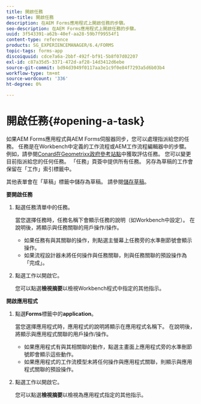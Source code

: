 ```yaml
---
title: 開啟任務
seo-title: 開啟任務
description: 在AEM Forms應用程式上開啟任務的步驟。
seo-description: 在AEM Forms應用程式上開啟任務的步驟。
uuid: 3f543391-a62b-40ef-aa28-59b7f99554f1
content-type: reference
products: SG_EXPERIENCEMANAGER/6.4/FORMS
topic-tags: forms-app
discoiquuid: cdce7a6a-2bbf-492f-bf91-5b8f07d02207
exl-id: c87a35d5-3371-472d-af28-14d3412d6ebe
source-git-commit: bd94d3949f0117aa3e1c9f0e84f7293a5d6b03b4
workflow-type: tm+mt
source-wordcount: '336'
ht-degree: 0%

---
```


# 開啟任務{#opening-a-task}

如果AEM Forms應用程式與AEM Forms伺服器同步，您可以處理指派給您的任務。 任務是在Workbench中定義的工作流程或AEM工作流程編輯器中的步驟。 例如，請參閱[Conard在Geometrixx政府參考站點](/help/forms/using/gov-reference-site-walkthrough.md#conard-assessment-task)中獲取評估任務。 您可以變更目前指派給您的任何任務。 「任務」頁簽中提供所有任務。 另存為草稿的工作會保留在「工作」索引標籤中。

其他表單會在「草稿」標籤中儲存為草稿。 請參閱[儲存草稿](/help/forms/using/save-as-draft.md)。

**要開啟任務**

1. 點選任務清單中的任務。

   當您選擇任務時，任務名稱下會顯示任務的說明（如Workbench中設定）。 在說明後，將顯示與任務關聯的用戶操作/操作。

   * 如果任務有與其關聯的操作，則點選主螢幕上任務旁的水準刪節號會顯示操作。
   * 如果流程設計器未將任何操作與任務關聯，則與任務關聯的預設操作為「完成」。

1. 點選工作以開啟它。

   您可以點選&#x200B;**檢視摘要**&#x200B;以檢視Workbench程式中指定的其他指示。

**開啟應用程式**

1. 點選&#x200B;**Forms**&#x200B;標籤中的&#x200B;**application**。

   當您選擇應用程式時，應用程式的說明將顯示在應用程式名稱下。 在說明後，將顯示與應用程式關聯的用戶操作/操作。

   * 如果應用程式有與其相關聯的動作，點選主畫面上應用程式旁的水準刪節號即會顯示這些動作。
   * 如果應用程式的工作流模型未將任何操作與應用程式關聯，則顯示與應用程式關聯的預設操作。

1. 點選工作以開啟它。

   您可以點選&#x200B;**檢視摘要**&#x200B;以檢視為應用程式指定的其他指示。
